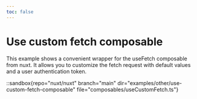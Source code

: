 ```yaml
---
toc: false
---
```


# Use custom fetch composable

This example shows a convenient wrapper for the useFetch composable from nuxt. It allows you to customize the fetch request with default values and a user authentication token.

::sandbox{repo="nuxt/nuxt" branch="main" dir="examples/other/use-custom-fetch-composable" file="composables/useCustomFetch.ts"}
